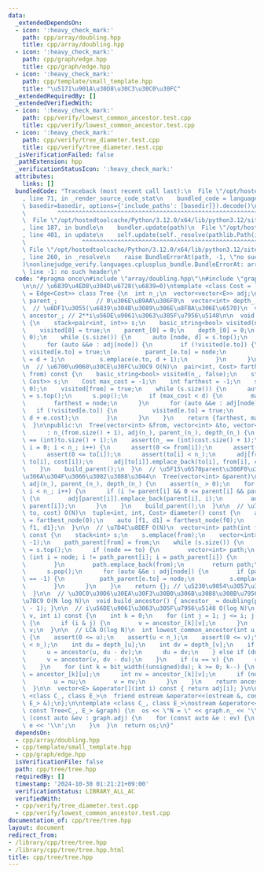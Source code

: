 ```yaml
---
data:
  _extendedDependsOn:
  - icon: ':heavy_check_mark:'
    path: cpp/array/doubling.hpp
    title: cpp/array/doubling.hpp
  - icon: ':heavy_check_mark:'
    path: cpp/graph/edge.hpp
    title: cpp/graph/edge.hpp
  - icon: ':heavy_check_mark:'
    path: cpp/template/small_template.hpp
    title: "\u5171\u901A\u30D8\u30C3\u30C0\u30FC"
  _extendedRequiredBy: []
  _extendedVerifiedWith:
  - icon: ':heavy_check_mark:'
    path: cpp/verify/lowest_common_ancestor.test.cpp
    title: cpp/verify/lowest_common_ancestor.test.cpp
  - icon: ':heavy_check_mark:'
    path: cpp/verify/tree_diameter.test.cpp
    title: cpp/verify/tree_diameter.test.cpp
  _isVerificationFailed: false
  _pathExtension: hpp
  _verificationStatusIcon: ':heavy_check_mark:'
  attributes:
    links: []
  bundledCode: "Traceback (most recent call last):\n  File \"/opt/hostedtoolcache/Python/3.12.0/x64/lib/python3.12/site-packages/onlinejudge_verify/documentation/build.py\"\
    , line 71, in _render_source_code_stat\n    bundled_code = language.bundle(stat.path,\
    \ basedir=basedir, options={'include_paths': [basedir]}).decode()\n          \
    \         ^^^^^^^^^^^^^^^^^^^^^^^^^^^^^^^^^^^^^^^^^^^^^^^^^^^^^^^^^^^^^^^^^^^^^^^^^^^^^^^^^\n\
    \  File \"/opt/hostedtoolcache/Python/3.12.0/x64/lib/python3.12/site-packages/onlinejudge_verify/languages/cplusplus.py\"\
    , line 187, in bundle\n    bundler.update(path)\n  File \"/opt/hostedtoolcache/Python/3.12.0/x64/lib/python3.12/site-packages/onlinejudge_verify/languages/cplusplus_bundle.py\"\
    , line 401, in update\n    self.update(self._resolve(pathlib.Path(included), included_from=path))\n\
    \                ^^^^^^^^^^^^^^^^^^^^^^^^^^^^^^^^^^^^^^^^^^^^^^^^^^^^^^^^^\n \
    \ File \"/opt/hostedtoolcache/Python/3.12.0/x64/lib/python3.12/site-packages/onlinejudge_verify/languages/cplusplus_bundle.py\"\
    , line 260, in _resolve\n    raise BundleErrorAt(path, -1, \"no such header\"\
    )\nonlinejudge_verify.languages.cplusplus_bundle.BundleErrorAt: array/doubling.hpp:\
    \ line -1: no such header\n"
  code: "#pragma once\n#include \"array/doubling.hpp\"\n#include \"graph/edge.hpp\"\
    \n\n// \u6839\u4ED8\u304D\u6728(\u6839=0)\ntemplate <class Cost = ll, class E\
    \ = Edge<Cost>> class Tree {\n  int n_;\n  vector<vector<E>> adj;\n  vector<int>\
    \ parent_;           // 0\u306E\u89AA\u306F0\n  vector<int> depth_;          \
    \  // \u6DF1\u3055(\u6839\u304B\u3089\u306E\u8FBA\u306E\u6570)\n  vector<vector<int>>\
    \ ancestor_; // 2**i\u56DE\u9061\u3063\u305F\u7956\u5148\n\n  void build_parent()\
    \ {\n    stack<pair<int, int>> s;\n    basic_string<bool> visited(n_, false);\n\
    \    visited[0] = true;\n    parent_[0] = 0;\n    depth_[0] = 0;\n    s.emplace(0,\
    \ 0);\n    while (s.size()) {\n      auto [node, d] = s.top();\n      s.pop();\n\
    \      for (auto &&e : adj[node]) {\n        if (!visited[e.to]) {\n         \
    \ visited[e.to] = true;\n          parent_[e.to] = node;\n          depth_[e.to]\
    \ = d + 1;\n          s.emplace(e.to, d + 1);\n        }\n      }\n    }\n  }\n\
    \n  // \u6700\u9060\u30CE\u30FC\u30C9 O(N)\n  pair<int, Cost> farthest_node(int\
    \ from) const {\n    basic_string<bool> visited(n_, false);\n    stack<pair<int,\
    \ Cost>> s;\n    Cost max_cost = -1;\n    int farthest = -1;\n    s.emplace(from,\
    \ 0);\n    visited[from] = true;\n    while (s.size()) {\n      auto [node, d]\
    \ = s.top();\n      s.pop();\n      if (max_cost < d) {\n        max_cost = d;\n\
    \        farthest = node;\n      }\n      for (auto &&e : adj[node]) {\n     \
    \   if (!visited[e.to]) {\n          visited[e.to] = true;\n          s.emplace(e.to,\
    \ d + e.cost);\n        }\n      }\n    }\n    return {farthest, max_cost};\n\
    \  }\n\npublic:\n  Tree(vector<int> &from, vector<int> &to, vector<Cost> &cost)\n\
    \      : n_(from.size() + 1), adj(n_), parent_(n_), depth_(n_) {\n    assert(n_\
    \ == (int)to.size() + 1);\n    assert(n_ == (int)cost.size() + 1);\n    for (int\
    \ i = 0; i < n_; i++) {\n      assert(0 <= from[i]);\n      assert(from[i] < n_);\n\
    \      assert(0 <= to[i]);\n      assert(to[i] < n_);\n      adj[from[i]].emplace_back(from[i],\
    \ to[i], cost[i]);\n      adj[to[i]].emplace_back(to[i], from[i], cost[i]);\n\
    \    }\n    build_parent();\n  }\n  // \u5F15\u6570parent\u306F0\u304C\u6839\u3067\
    \u306A\u304F\u3066\u3082\u3088\u3044\n  Tree(vector<int> &parent)\n      : n_(parent.size()),\
    \ adj(n_), parent_(n_), depth_(n_) {\n    assert(n_ > 0);\n    for (int i = 0;\
    \ i < n_; i++) {\n      if (i != parent[i] && 0 <= parent[i] && parent[i] < n_)\
    \ {\n        adj[parent[i]].emplace_back(parent[i], i);\n        adj[i].emplace_back(i,\
    \ parent[i]);\n      }\n    }\n    build_parent();\n  }\n\n  // \u76F4\u5F84(from,\
    \ to, cost) O(N)\n  tuple<int, int, Cost> diameter() const {\n    auto [f0, d0]\
    \ = farthest_node(0);\n    auto [f1, d1] = farthest_node(f0);\n    return {f0,\
    \ f1, d1};\n  }\n\n  // \u7D4C\u8DEF O(N)\n  vector<int> path(int from, int to)\
    \ const {\n    stack<int> s;\n    s.emplace(from);\n    vector<int> path_parent(n_,\
    \ -1);\n    path_parent[from] = from;\n    while (s.size()) {\n      int node\
    \ = s.top();\n      if (node == to) {\n        vector<int> path;\n        for\
    \ (int i = node; i != path_parent[i]; i = path_parent[i]) {\n          path.emplace_back(i);\n\
    \        }\n        path.emplace_back(from);\n        return path;\n      }\n\
    \      s.pop();\n      for (auto &&e : adj[node]) {\n        if (path_parent[e.to]\
    \ == -1) {\n          path_parent[e.to] = node;\n          s.emplace(e.to);\n\
    \        }\n      }\n    }\n    return {}; // \u5230\u9054\u3057\u306A\u3044\n\
    \  }\n\n  // \u30C0\u30D6\u30EA\u30F3\u30B0\u306B\u3088\u308B\u7956\u5148\u69CB\
    \u7BC9 O(N log N)\n  void build_ancestor() { ancestor_ = doubling(parent_, n_\
    \ - 1); }\n\n  // i\u56DE\u9061\u3063\u305F\u7956\u5148 O(log N)\n  int ancestor(int\
    \ v, int i) const {\n    int k = 0;\n    for (int j = 1; j <= i; j <<= 1, k++)\
    \ {\n      if (i & j) {\n        v = ancestor_[k][v];\n      }\n    }\n    return\
    \ v;\n  }\n\n  // LCA O(log N)\n  int lowest_common_ancestor(int u, int v) const\
    \ {\n    assert(0 <= u);\n    assert(u < n_);\n    assert(0 <= v);\n    assert(v\
    \ < n_);\n    int du = depth_[u];\n    int dv = depth_[v];\n    if (du > dv) {\n\
    \      u = ancestor(u, du - dv);\n      du = dv;\n    } else if (du < dv) {\n\
    \      v = ancestor(v, dv - du);\n    }\n    if (u == v) {\n      return u;\n\
    \    }\n    for (int k = bit_width((unsigned)du); k >= 0; k--) {\n      int nu\
    \ = ancestor_[k][u];\n      int nv = ancestor_[k][v];\n      if (nu != nv) {\n\
    \        u = nu;\n        v = nv;\n      }\n    }\n    return ancestor_[0][u];\n\
    \  }\n\n  vector<E> &operator[](int i) const { return adj[i]; }\n\n  template\
    \ <class C_, class E_>\n  friend ostream &operator<<(ostream &, const Tree<C_,\
    \ E_> &);\n};\n\ntemplate <class C_, class E_>\nostream &operator<<(ostream &os,\
    \ const Tree<C_, E_> &graph) {\n  os << \"N = \" << graph.n_ << '\\n';\n  for\
    \ (const auto &ev : graph.adj) {\n    for (const auto &e : ev) {\n      os <<\
    \ e << '\\n';\n    }\n  }\n  return os;\n}"
  dependsOn:
  - cpp/array/doubling.hpp
  - cpp/template/small_template.hpp
  - cpp/graph/edge.hpp
  isVerificationFile: false
  path: cpp/tree/tree.hpp
  requiredBy: []
  timestamp: '2024-10-30 01:21:21+09:00'
  verificationStatus: LIBRARY_ALL_AC
  verifiedWith:
  - cpp/verify/tree_diameter.test.cpp
  - cpp/verify/lowest_common_ancestor.test.cpp
documentation_of: cpp/tree/tree.hpp
layout: document
redirect_from:
- /library/cpp/tree/tree.hpp
- /library/cpp/tree/tree.hpp.html
title: cpp/tree/tree.hpp
---
```

